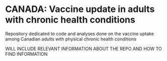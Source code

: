 # CANADA: Vaccine update in adults with chronic health conditions

Repository dedicated to code and analyses done on the vaccine uptake among Canadian adults with physical chronic health conditions

WILL INCLUDE RELEVANT INFORMATION ABOUT THE REPO AND HOW TO FIND INFORMATION 